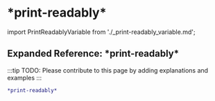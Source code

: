 # \*print-readably\*

import PrintReadablyVariable from './_print-readably_variable.md';

<PrintReadablyVariable />

## Expanded Reference: \*print-readably\*

:::tip
TODO: Please contribute to this page by adding explanations and examples
:::

```lisp
*print-readably*
```
